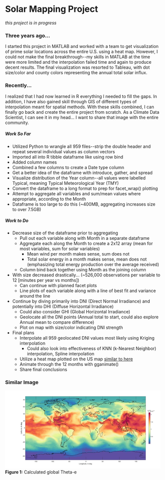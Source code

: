 # Solar Mapping Project
*this project is in progress*
### Three years ago...
I started this project in MATLAB and worked with a team to get visualization of prime solar locations across the entire U.S. using a heat map. However, I could not make the final breakthrough--my skills in MATLAB at the time were more limited and the interpolation failed time and again to produce decent results. The final visualization was resorted to Tableau, with dot size/color and county colors representing the annual total solar influx.

### Recently...
I realized that I had now learned in R everything I needed to fill the gaps. In addition, I have also gained skill through GIS of different types of interpolation meant for spatial methods. With these skills combined, I can finally go back and create the entire project from scratch. As a Climate Data Scientist, I can see it in my head... I want to share that image with the entire community.

##### Work So Far
- Utilized Python to wrangle all 959 files--strip the double header and repeat several individual values as column vectors
- Imported all into R tibble dataframe like using row bind
- Added column names
- Combined a few columns to create a Date type column
- Get a better idea of the dataframe with introduce, gather, and spread
- Visualize distribution of the Year column--all values were labelled Typical, meaning Typical Meteorological Year (TMY)
- Convert the dataframe to a long format to prep for facet_wrap() plotting
- Attempt to aggregate all variables and sum/mean values where appropriate, according to the Month
- Dataframe is too large to do this (~400MB, aggregating increases size to over 7.5GB)

##### Work to Do
- Decrease size of the dataframe prior to aggregating 
  - Pull out each variable along with Month in a separate dataframe
  - Aggregate each along the Month to create a 2x12 array (mean for most variables, sum for solar variables)
    - Mean wind per month makes sense, sum does not
    - Total solar energy in a month makes sense, mean does not (emphasizing total energy production over the average received)
  - Column bind back together using Month as the joining column
- With size decreased drastically... (~526,000 observations per variable to 12 [minutes per year vs months])
  - Can continue with planned facet plots
  - Line plots of each variable along with a line of best fit and variance around the line
- Continue by diving primarily into DNI (Direct Normal Irradiance) and potentially into DHI (Diffuse Horizontal Irradiance)
  - Could also consider GHI (Global Horizontal Irradiance)
  - Geolocate all the DNI points (Annual total to start, could also explore Annual mean to compare difference)
  - Plot on map with size/color indicating DNI strength
- Final plans
  - Interpolate all 959 geolocated DNI values most likely using Kriging interpolation 
      - Could also look into effectiveness of KNN (k-Nearest Neighbor) interpolation, Spline interpolation
  - Utilize a heat map plotted on the US map [similar to here](https://www.prnewswire.com/news-releases/doximity-helps-physicians-navigate-their-careers-with-first-ever-local-compensation-map-300026248.html)
  - Animate through the 12 months with gganimate()
  - Share final conclusions
 
### Similar Image
![test](https://github.com/jtoepp/computational-methods/blob/master/Project%201/Figures/Figure%203.jpg)**Figure 1:** Calculated global Theta-e
